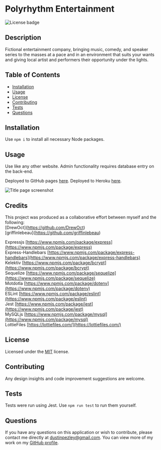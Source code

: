 # Polyrhythm Entertainment
![License badge](https://img.shields.io/badge/License-MIT-blue)

## Description
Fictional entertainment company, bringing music, comedy, and speaker series to the masses at a pace and in an environment that suits your wants and giving local artist and performers their opportunity under the lights.

## Table of Contents
* [Installation](#installation)
* [Usage](#usage)
* [License](#license)
* [Contributing](#contributing)
* [Tests](#tests)
* [Questions](#questions)

## Installation
Use `npm i` to install all necessary Node packages.

## Usage
Use like any other website. Admin functionality requires database entry on the back-end.

Deployed to GitHub pages [here](https://dustinpezley.github.io/polyrhythm-entertainment/).
Deployed to Heroku [here](https://polyrhythm-entertainment.herokuapp.com/).

![Title page screenshot](https://github.com/dustinpezley/polyrhythm-entertainment/blob/91c237c0041b5146ad3a63bbfa4434a540ec13ce/public/assets/images/Polyrhythm_screenshot.png)

## Credits  
This project was produced as a collaborative effort between myself and the following:  
[DrewOct]{https://github.com/DrewOct)  
[griffinlebeau]{https://github.com/griffinlebeau)  


Expressjs [https://www.npmjs.com/package/express](https://www.npmjs.com/package/express)  
Express-Handlebars [https://www.npmjs.com/package/express-handlebars](https://www.npmjs.com/package/express-handlebars)  
Kelektiv [https://www.npmjs.com/package/bcrypt](https://www.npmjs.com/package/bcrypt)  
Sequelize [https://www.npmjs.com/package/sequelize](https://www.npmjs.com/package/sequelize)  
Motdotla [https://www.npmjs.com/package/dotenv](https://www.npmjs.com/package/dotenv)  
ESLint [https://www.npmjs.com/package/eslint](https://www.npmjs.com/package/eslint)  
Jest [https://www.npmjs.com/package/jest](https://www.npmjs.com/package/jest)  
MySQLjs [https://www.npmjs.com/package/mysql](https://www.npmjs.com/package/mysql)  
LottieFiles [https://lottiefiles.com/](https://lottiefiles.com/)


## License
Licensed under the [MIT](https://opensource.org/licenses/MIT) license.

## Contributing
Any design insights and code improvement suggestions are welcome.

## Tests
Tests were run using Jest. Use `npm run test` to run them yourself.

## Questions
If you have any questions on this application or wish to contribute, please contact me directly at dustinpezley@gmail.com.
You can view more of my work on my [GitHub profile](https://github.com/dustinpezley).
